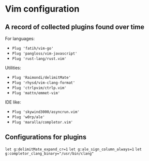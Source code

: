 # Vim configuration

## A record of collected plugins found over time

For languages:

* `Plug 'fatih/vim-go'`
* `Plug 'pangloss/vim-javascript'`
* `Plug 'rust-lang/rust.vim'`

Utilities:

* `Plug 'Raimondi/delimitMate'`
* `Plug 'rhysd/vim-clang-format'`
* `Plug 'ctrlpvim/ctrlp.vim'`
* `Plug 'mattn/emmet-vim'`

IDE like:

* `Plug 'skywind3000/asyncrun.vim'`
* `Plug 'w0rp/ale'`
* `Plug 'maralla/completor.vim'`


## Configurations for plugins

`let g:delimitMate_expand_cr=1`
`let g:ale_sign_column_always=1`
`let g:completor_clang_binary="/usr/bin/clang"`


